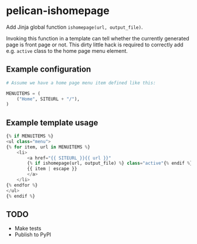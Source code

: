 # pelican-ishomepage

Add Jinja global function `ishomepage(url, output_file)`.

Invoking this function in a template can tell whether the currently
generated page is front page or not. This dirty little hack is required
to correctly add e.g. `active` class to the home page menu element.

## Example configuration

```python
# Assume we have a home page menu item defined like this:

MENUITEMS = (
    ("Home", SITEURL + "/"),
)
```

## Example template usage

```python
{% if MENUITEMS %}
<ul class="menu">
{% for item, url in MENUITEMS %}
    <li>
        <a href="{{ SITEURL }}{{ url }}"
        {% if ishomepage(url, output_file) %} class="active"{% endif %}>
        {{ item | escape }}
        </a>
    </li>
{% endfor %}
</ul>
{% endif %}
```

## TODO

+ Make tests
+ Publish to PyPI
